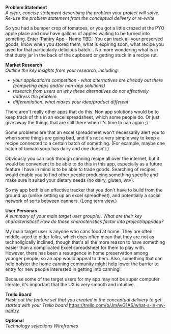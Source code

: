 **Problem Statement**  
*A clear, concise statement describing the problem your project will solve. Re-use 
the problem statement from the conceptual delivery or re-write*  

So you had a bumper crop of tomatoes, or you got a little crazed at the PYO apple place 
and now have gallons of apples waiting to be turned into someting. Enter 
'Pantry App - Name TBD.' You can track all your preserved goods, know when you stored 
them, what is expiring soon, what recipe you used for that particularly delicious batch... 
No more wondering what is in that dusty jar in the back of the cupboard or getting 
stuck in a recipe rut.  

**Market Research**  
*Outline the key insights from your research, including:*
- *your application’s competition - what alternatives are already out there 
(competing apps and/or non-app solutions)*
- *research from users on why these alternatives do not effectively address the problem.*
- *differentiation: what makes your idea/product different*

There aren't really other apps that do this. Non app solutions would be to keep track of this 
in an excel spreadsheet, which some people do. Or just give away the things that are still 
there when it's time to can again ;)

Some problems are that an excel spreadsheet won't necessarily alert you to when some things 
are going bad, and it's not a very simple way to keep a recipe connected to a certain batch 
of something. (For example, maybe one batch of tomato soup has dairy and one doesn't.) 

Obviously you can look through canning recipe all over the internet, but it would be 
convenient to be able to do this in this app, especially as a future feature I have in 
mind is to be able to trade goods. Searching of recipes would enable you to find other people 
producing something specific and make sure it suited your dietary needs (no dairy, gluten, wtv). 

So my app both is an effective tracker that you don't have to build from the ground 
up (unlike setting up an excel spreadheet), and potentially a social network of sorts 
between canners. (Long term view.)

**User Personas**  
*A summary of your main target user group(s). What are their key characteristics?* 
*How do those characteristics factor into project/app/idea?*

My main target user is anyone who cans food at home. They are often middle-aged to older 
folks, which does often mean that they are not as technoligically inclined, though that's 
all the more reason to have something easier than a complicated Excel spreadsheet for them 
to play with. However, there has been a resurgence in home preservation among younger people, 
so an app would appeal to them. Also, something that can help bolster the home canning 
community might help lower the barrier to entry for new people interested in getting into 
canning! 

Because some of the target users for my app may not be super computer literate, it's 
important that the UX is very smooth and intuitive.

**Trello Board**  
*Flesh out the feature set that you created in the conceptual delivery to get started 
with your Trello board*
https://trello.com/b/JmAvG1AS/what-s-in-my-pantry

**Optional**  
*Technology selections*
*Wireframes*